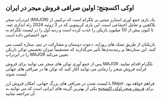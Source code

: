 

## اوکی اکسچنج؛ اولین صرافی فروش میجر در ایران

ایردراپ میجر (MAJOR) یک بازی جمع آوری استارز مبتنی بر تلگرام است که ترکیبی از بلاکچین و تعامل اجتماعی است. این بازی کریپتویی که در 3 ژوئیه 2024 راه اندازی شد، تا کنون بیش از 50 میلیون بازیکن را جذب کرده است و رتبه اول را در لیست تلگرام به خود اختصاص داده است.

بازیکنان از طریق تسک های روزانه، دعوت دوستان و مشارکت در تیم، ستاره کسب می کنند. این ستاره‌ها بر رتبه‌بندی‌ها تأثیر می‌گذارند که مستقیماً میزان تخصیص توکن بازیکن را در ایردراپ MAJOR تعیین می‌کند.

پس از جمع آوری توکن های میجر می توانید برای فروش MAJOR تلگرام اقدام نمایید. فرآیند فروش میجر را زمانی می توانید آغاز کنید که توکن ها در صرافی های جهانی لیست شوند.

با لیست شدن در صرافی های بزرگ جهانی، امکان فروش ارز Major فراهم خواهد بود. برای [فروش میجر اوکی اکسچنج](https://ok-ex.io/buy-and-sell/MAJOR/) یکی از بهترین گزینه های ایرانی است که می توانید به آن مراجعه نمایید.
